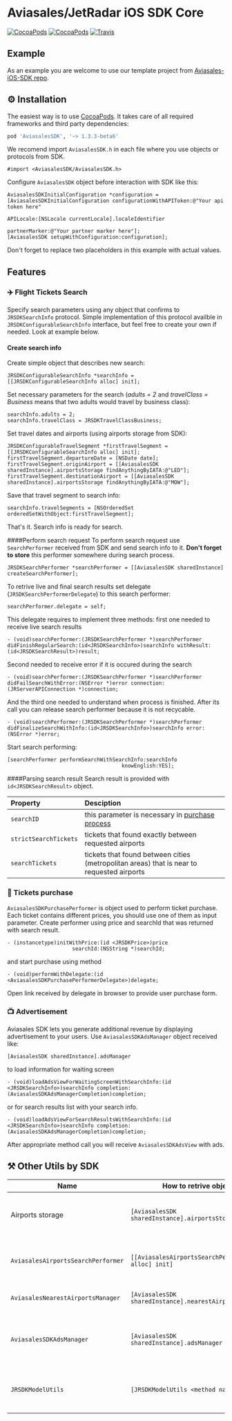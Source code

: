 # Aviasales/JetRadar iOS SDK Core
[![CocoaPods](https://img.shields.io/cocoapods/v/AviasalesSDK.svg)](https://cocoapods.org/pods/AviasalesSDK)
[![CocoaPods](https://img.shields.io/cocoapods/p/AviasalesSDK.svg)](https://cocoapods.org/pods/AviasalesSDK)
[![Travis](https://img.shields.io/travis/KosyanMedia/Aviasales-iOS-SDK-Core/master.svg)](https://travis-ci.org/KosyanMedia/Aviasales-iOS-SDK-Core)


## Example
As an example you are welcome to use our template project from [Aviasales-iOS-SDK repo](https://github.com/KosyanMedia/Aviasales-iOS-SDK).

## ⚙ Installation
The easiest way is to use [CocoaPods](http://cocoapods.org). It takes care of all required frameworks and third party dependencies:

```ruby
pod 'AviasalesSDK', '~> 1.3.3-beta6'
```

We recomend import ```AviasalesSDK.h``` in each file where you use objects or protocols from SDK.

```objc
#import <AviasalesSDK/AviasalesSDK.h>
```

Configure ```AviasalesSDK``` object before interaction with SDK like this:

```objc
AviasalesSDKInitialConfiguration *configuration = [AviasalesSDKInitialConfiguration configurationWithAPIToken:@"Your api token here"
                                                                                                    APILocale:[NSLocale currentLocale].localeIdentifier
                                                                                                partnerMarker:@"Your partner marker here"];
[AviasalesSDK setupWithConfiguration:configuration];
```
Don't forget to replace two placeholders in this example with actual values.


## Features
### ✈️ Flight Tickets Search
Specify search parameters using any object that confirms to ```JRSDKSearchInfo``` protocol. Simple implementation of this protocol availble in ```JRSDKConfigurableSearchInfo``` interface, but feel free to create your own if needed. Look at example below.

#### Create search info
Create simple object that describes new search:

```objc
JRSDKConfigurableSearchInfo *searchInfo = [[JRSDKConfigurableSearchInfo alloc] init];
```
Set necessary parameters for the search (*adults = 2* and *travelClass = Business* means that two adults would travel by business class):

```objc
searchInfo.adults = 2;
searchInfo.travelClass = JRSDKTravelClassBusiness;
```
Set travel dates and airports (using airports storage from SDK):

```objc
JRSDKConfigurableTravelSegment *firstTravelSegment = [[JRSDKConfigurableSearchInfo alloc] init];
firstTravelSegment.departureDate = [NSDate date];
firstTravelSegment.originAirport = [[AviasalesSDK sharedInstance].airportsStorage findAnythingByIATA:@"LED"];
firstTravelSegment.destinationAirport = [[AviasalesSDK sharedInstance].airportsStorage findAnythingByIATA:@"MOW"];
```
Save that travel segment to search info:

```objc
searchInfo.travelSegments = [NSOrderedSet orderedSetWithObject:firstTravelSegment];
```
That's it. Search info is ready for search.

####Perform search request
To perform search request use ```SearchPerformer``` received from SDK and send search info to it. **Don't forget to store** this performer somewhere during search process.

```objc
JRSDKSearchPerformer *searchPerformer = [[AviasalesSDK sharedInstance] createSearchPerformer];
```
To retrive live and final search results set delegate (```JRSDKSearchPerformerDelegate```) to this search performer:

```objc
searchPerformer.delegate = self;
```
This delegate requires to implement three methods:
first one needed to receive live search results

```objc
- (void)searchPerformer:(JRSDKSearchPerformer *)searchPerformer didFinishRegularSearch:(id<JRSDKSearchInfo>)searchInfo withResult:(id<JRSDKSearchResult>)result;
```
Second needed to receive error if it is occured during the search

```objc
- (void)searchPerformer:(JRSDKSearchPerformer *)searchPerformer didFailSearchWithError:(NSError *)error connection:(JRServerAPIConnection *)connection;
```
And the third one needed to understand when process is finished. After its call you can release search performer because it is not recycable.

```objc
- (void)searchPerformer:(JRSDKSearchPerformer *)searchPerformer didFinalizeSearchWithInfo:(id<JRSDKSearchInfo>)searchInfo error:(NSError *)error;
```
Start search performing:

```objc
[searchPerformer performSearchWithSearchInfo:searchInfo
                                     knowEnglish:YES];
```

####Parsing search result
Search result is provided with ```id<JRSDKSearchResult>``` object.

Property                  | Desciption
:------------------------ | :------------------------
```searchID```            | this parameter is necessary in [purchase process](#ticket-purchase-anchor)
```strictSearchTickets``` | tickets that found exactly between requested airports
```searchTickets```       | tickets that found between cities (metropolitan areas) that is near to requested airports

### <a name="ticket-purchase-anchor"></a>💸 Tickets purchase
```AviasalesSDKPurchasePerformer``` is object used to perform ticket purchase. Each ticket contains different prices, you should use one of them as input parameter.
Create performer using price and searchId that was returned with search result.

```objc
- (instancetype)initWithPrice:(id <JRSDKPrice>)price
                     searchId:(NSString *)searchId;
```
and start purchase using method

```objc
- (void)performWithDelegate:(id <AviasalesSDKPurchasePerformerDelegate>)delegate;
```
Open link received by delegate in browser to provide user purchase form.

### 📺 Advertisement
Aviasales SDK lets you generate additional revenue by displaying advertisement to your users.
Use ```AviasalesSDKAdsManager``` object received like:

```objc
[AviasalesSDK sharedInstance].adsManager
```
to load information for waiting screen 

```objc 
- (void)loadAdsViewForWaitingScreenWithSearchInfo:(id <JRSDKSearchInfo>)searchInfo completion:(AviasalesSDKAdsManagerCompletion)completion;
```
or for search results list with your search info.

```objc
- (void)loadAdsViewForSearchResultsWithSearchInfo:(id <JRSDKSearchInfo>)searchInfo completion:(AviasalesSDKAdsManagerCompletion)completion;
```
After appropriate method call you will receive ```AviasalesSDKAdsView``` with ads.

## ⚒ Other Utils by SDK
Name | How to retrive object | Description
-----|-----------------------|------------
Airports storage|```[AviasalesSDK sharedInstance].airportsStorage```|Ability to search airport by IATA or retriving airports list
```AviasalesAirportsSearchPerformer```| ```[[AviasalesAirportsSearchPerformer alloc] init]```|Ability to search airport by string received from user
```AviasalesNearestAirportsManager```|```[AviasalesSDK sharedInstance].nearestAirportsManager```|Find nearest airports to current user.
```AviasalesSDKAdsManager```|```[AviasalesSDK sharedInstance].adsManager```| Load and display advertisement connected with search parameters
```JRSDKModelUtils```| ```[JRSDKModelUtils <method name here>]```|Util methods that help you in working with SDK objects
